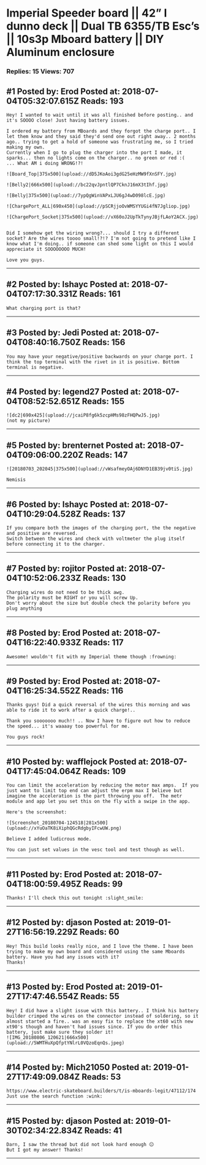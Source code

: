 # Imperial Speeder board &#124;&#124; 42&rdquo; I dunno deck &#124;&#124; Dual TB 6355/TB Esc&rsquo;s &#124;&#124; 10s3p Mboard battery &#124;&#124; DIY Aluminum enclosure

### Replies: 15 Views: 707

## \#1 Posted by: Erod Posted at: 2018-07-04T05:32:07.615Z Reads: 193

```
Hey! I wanted to wait until it was all finished before posting.. and it's SOOOO close! Just having battery issues.

I ordered my battery from MBoards and they forgot the charge port.. I let them know and they said they'd send one out right away.. 2 months ago.. trying to get a hold of someone was frustrating me, so I tried making my own.
Currently when I go to plug the charger into the port I made, it sparks... then no lights come on the charger.. no green or red :(   ... What AM i doing WRONG!?!

![Board_Top|375x500](upload://dD5JKoAoi3gdG25eHzMW9fXnSFY.jpg)

![Belly2|666x500](upload://bc22qvJpntlQP7CknJ16mX3tIhf.jpg)

![Belly|375x500](upload://7ypQgWinVAPxLJU6gJ4wD098lcE.jpg)

![ChargePort_ALL|690x450](upload://pSCRjjoOvWMSYYUGi4fN7Jgliop.jpg)

![ChargePort_Socket|375x500](upload://vX60oJ2UpTkTynyJBjfLAoY2ACX.jpg)


Did I somehow get the wiring wrong?... should I try a different socket? Are the wires toooo small!?!? I'm not going to pretend like I know what I'm doing.. if someone can shed some light on this I would appreciate it SOOOOOOOO MUCH!

Love you guys.
```

---
## \#2 Posted by: Ishayc Posted at: 2018-07-04T07:17:30.331Z Reads: 161

```
What charging port is that?
```

---
## \#3 Posted by: Jedi Posted at: 2018-07-04T08:40:16.750Z Reads: 156

```
You may have your negative/positive backwards on your charge port. I think the top terminal with the rivet in it is positive. Bottom terminal is negative.
```

---
## \#4 Posted by: legend27 Posted at: 2018-07-04T08:52:52.651Z Reads: 155

```
![dc2|690x425](upload://jcaiP8fg6k5zcpHMs98zFHQPwJ5.jpg)
(not my picture)
```

---
## \#5 Posted by: brenternet Posted at: 2018-07-04T09:06:00.220Z Reads: 147

```
![20180703_202045|375x500](upload://vWsafmeyOAj6DNYD1EB39jv0tiS.jpg)

Nemisis
```

---
## \#6 Posted by: Ishayc Posted at: 2018-07-04T10:29:04.528Z Reads: 137

```
If you compare both the images of the charging port, the the negative and positive are reversed. 
Switch between the wires and check with voltmeter the plug itself before connecting it to the charger.
```

---
## \#7 Posted by: rojitor Posted at: 2018-07-04T10:52:06.233Z Reads: 130

```
Charging wires do not need to be thick awg.
The polarity must be RIGHT or you will screw Up.
Don't worry about the size but double check the polarity before you plug anything
```

---
## \#8 Posted by: Erod Posted at: 2018-07-04T16:22:40.933Z Reads: 117

```
Awesome! wouldn't fit with my Imperial theme though :frowning:
```

---
## \#9 Posted by: Erod Posted at: 2018-07-04T16:25:34.552Z Reads: 116

```
Thanks guys! Did a quick reversal of the wires this morning and was able to ride it to work after a quick charge!.. 

Thank you sooooooo much!! .. Now I have to figure out how to reduce the speed... it's waaaay too powerful for me.

You guys rock!
```

---
## \#10 Posted by: wafflejock Posted at: 2018-07-04T17:45:04.064Z Reads: 109

```
You can limit the acceleration by reducing the motor max amps.  If you just want to limit top end can adjust the erpm max I believe but imagine the acceleration is the part throwing you off.  The metr module and app let you set this on the fly with a swipe in the app.

Here's the screenshot:

![Screenshot_20180704-124518|281x500](upload://xYuOaTK8iXiphQGcRdgbyIFcwUW.png)

Believe I added ludicrous mode.

You can just set values in the vesc tool and test though as well.
```

---
## \#11 Posted by: Erod Posted at: 2018-07-04T18:00:59.495Z Reads: 99

```
Thanks! I'll check this out tonight :slight_smile:
```

---
## \#12 Posted by: djason Posted at: 2019-01-27T16:56:19.229Z Reads: 60

```
Hey! This build looks really nice, and I love the theme. I have been trying to make my own board and considered using the same Mboards battery. Have you had any issues with it?
Thanks!
```

---
## \#13 Posted by: Erod Posted at: 2019-01-27T17:47:46.554Z Reads: 55

```
Hey! I did have a slight issue with this battery.. I think his battery builder crimped the wires on the connector instead of soldering, so it almost started a fire.. was an easy fix to replace the xt60 with new xt90's though and haven't had issues since. If you do order this battery, just make sure they solder it!
![IMG_20180806_120621|666x500](upload://5WMTHuXpQfptYNlrL0VQzoEqnQs.jpeg)
```

---
## \#14 Posted by: Mich21050 Posted at: 2019-01-27T17:49:09.084Z Reads: 53

```
https://www.electric-skateboard.builders/t/is-mboards-legit/47112/174
Just use the search function :wink:
```

---
## \#15 Posted by: djason Posted at: 2019-01-30T02:34:22.834Z Reads: 41

```
Darn, I saw the thread but did not look hard enough 😐
But I got my answer! Thanks!
```

---
